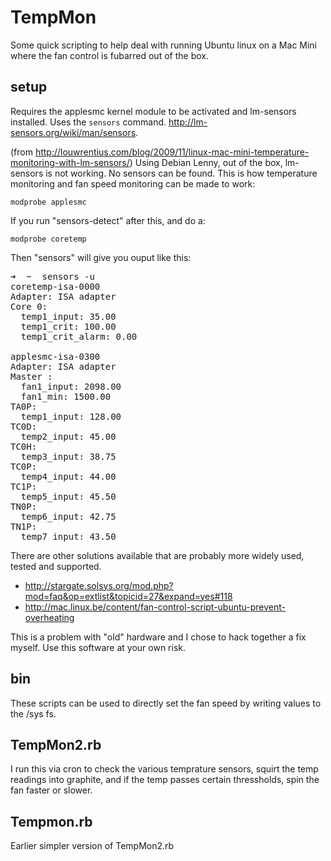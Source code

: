 TempMon
=======
Some quick scripting to help deal with running Ubuntu linux on a Mac Mini where the fan control is fubarred out of the box.  

setup
-----
Requires the applesmc kernel module to be activated and lm-sensors installed. Uses the `sensors` command. http://lm-sensors.org/wiki/man/sensors. 

(from http://louwrentius.com/blog/2009/11/linux-mac-mini-temperature-monitoring-with-lm-sensors/) Using Debian Lenny, out of the box, lm-sensors is not working. No sensors can be found. This is how temperature monitoring and fan speed monitoring can be made to work:

`modprobe applesmc `

If you run "sensors-detect" after this, and do a:

`modprobe coretemp`

Then "sensors" will give you ouput like this:
<pre>
➜  ~  sensors -u
coretemp-isa-0000
Adapter: ISA adapter
Core 0:
  temp1_input: 35.00
  temp1_crit: 100.00
  temp1_crit_alarm: 0.00

applesmc-isa-0300
Adapter: ISA adapter
Master :
  fan1_input: 2098.00
  fan1_min: 1500.00
TA0P:
  temp1_input: 128.00
TC0D:
  temp2_input: 45.00
TC0H:
  temp3_input: 38.75
TC0P:
  temp4_input: 44.00
TC1P:
  temp5_input: 45.50
TN0P:
  temp6_input: 42.75
TN1P:
  temp7_input: 43.50
</pre>

There are other solutions available that are probably more widely used, tested and supported.
 - http://stargate.solsys.org/mod.php?mod=faq&op=extlist&topicid=27&expand=yes#118
 - http://mac.linux.be/content/fan-control-script-ubuntu-prevent-overheating

This is a problem with "old" hardware and I chose to hack together a fix myself. Use this software at your own risk.

bin
---
These scripts can be used to directly set the fan speed by writing values to the /sys fs.

TempMon2.rb
-----------
I run this via cron to check the various temprature sensors, squirt the temp readings into graphite, and if the temp passes certain thressholds, spin the fan
faster or slower.  

Tempmon.rb
----------
Earlier simpler version of TempMon2.rb

